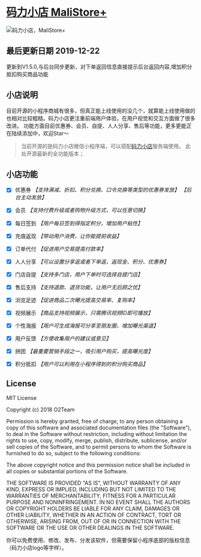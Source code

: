 # [码力小店 MaliStore+][1]
![码力小店，MaliStore+][2]



## 最后更新日期  2019-12-22
更新到V1.5.0,与后台同步更新，对下单返回信息直接提示后台返回内容,增加积分抵扣购买商品功能

## 小店说明
目前开源的小程序商城有很多，但真正能上线使用的没几个，就算能上线使用做的也相对比较粗糙。码力小店更注重前端用户体验，在用户视觉和交互方面做了很多改进。 功能方面目前优惠券、会员、自提、人人分享、售后等功能，更多更能正在陆续添加中，欢迎Star～
> 当前开源的是码力小店微信小程序端，可以搭配[码力小店][3]服务端使用。
> 此处开源最新的全功能版本；

## 小店功能
- [x] 优惠券
    *【支持满减、折扣、积分兑换、口令兑换等类型的优惠券发放】*
    *【后台主动发放】*
- [x] 会员
    *【支持付费升级或者购物升级方式，可以任意切换】*
- [x] 每日签到
    *【用户每日签到得指定积分，增加用户粘性】*
- [x] 充值返现
    *【带动用户消费，让你能提前收益】*
- [x] 订单代付
    *【促进用户交易提高付款率】*
- [x] 人人分享
    *【可以设置分享返或者下单返，返现金、积分、优惠券】*
- [x] 门店自提
    *【支持多门店，用户下单时可选择自提门店】*
- [x] 售后支持
    *【支持退款、退货功能，让用户无后顾之忧】*
- [x] 浏览足迹
    *【促进商品二次曝光提高交易率、复购率】*
- [x] 视频展示
    *【商品支持视频展示，只需腾讯视频ID即可播放】*
- [x] 个性海报
    *【用户可生成海报可分享至朋友圈，增加曝光渠道】*
- [x] 用户反馈
    *【方便收集用户的建议或意见】*
- [x] 拼团
    *【最重要营销手段之一，吸引用户购买，提高曝光度】*
- [x] 积分抵扣
    *【用户可以利用在小程序得到的积分购买商品】*
    

## License
MIT License
 
Copyright (c) 2018 O2Team
 
Permission is hereby granted, free of charge, to any person obtaining a copy of this software and associated documentation files (the "Software"), to deal in the Software without restriction, including without limitation the rights to use, copy, modify, merge, publish, distribute, sublicense, and/or sell copies of the Software, and to permit persons to whom the Software is furnished to do so, subject to the following conditions:
 
The above copyright notice and this permission notice shall be included in all copies or substantial portions of the Software.
 
THE SOFTWARE IS PROVIDED "AS IS", WITHOUT WARRANTY OF ANY KIND, EXPRESS OR IMPLIED, INCLUDING BUT NOT LIMITED TO THE WARRANTIES OF MERCHANTABILITY, FITNESS FOR A PARTICULAR PURPOSE AND NONINFRINGEMENT. IN NO EVENT SHALL THE AUTHORS OR COPYRIGHT HOLDERS BE LIABLE FOR ANY CLAIM, DAMAGES OR OTHER LIABILITY, WHETHER IN AN ACTION OF CONTRACT, TORT OR OTHERWISE, ARISING FROM, OUT OF OR IN CONNECTION WITH THE SOFTWARE OR THE USE OR OTHER DEALINGS IN THE SOFTWARE.

你可以免费使用、修改、发布、分发该软件，但需要保留小程序底部的版权信息（码力小店logo等字样）。


  [1]: https://www.maliapi.com/
  [2]: https://xiaodu.maliapi.com/static/data/159cb65c03ef1199a19b433dc59f493a.jpg
  [3]: https://www.maliapi.com/
  [4]: https://www.maliapi.com/img/qrcode/wechat.jpg
  [5]: https://github.com/mn3711698/MaliStore/blob/master/wechat.jpg
